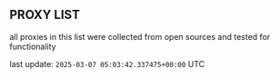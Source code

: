 ## PROXY LIST

all proxies in this list were collected from open sources and tested for functionality

last update: `2025-03-07 05:03:42.337475+00:00` UTC